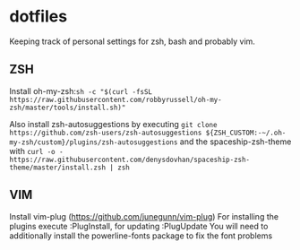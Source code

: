 # dotfiles
Keeping track of personal settings for zsh, bash and probably vim.

## ZSH
Install oh-my-zsh:`sh -c "$(curl -fsSL https://raw.githubusercontent.com/robbyrussell/oh-my-zsh/master/tools/install.sh)"`

Also install zsh-autosuggestions by executing `git clone https://github.com/zsh-users/zsh-autosuggestions ${ZSH_CUSTOM:-~/.oh-my-zsh/custom}/plugins/zsh-autosuggestions` and the spaceship-zsh-theme with `curl -o - https://raw.githubusercontent.com/denysdovhan/spaceship-zsh-theme/master/install.zsh | zsh`

## VIM
Install vim-plug (https://github.com/junegunn/vim-plug)
For installing the plugins execute :PlugInstall, for updating :PlugUpdate
You will need to additionally install the powerline-fonts package to fix the font problems
